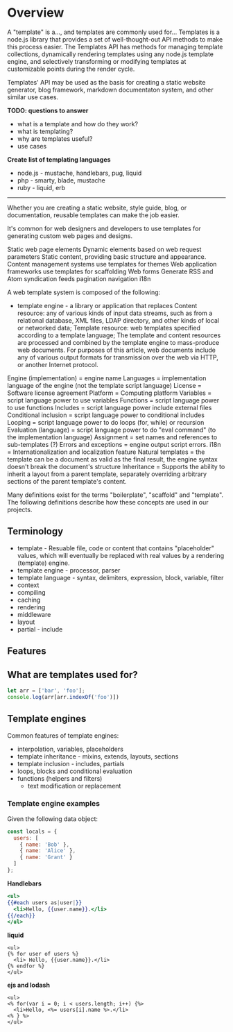 # Overview

A "template" is a..., and templates are commonly used for... Templates is a node.js library that provides a set of well-thought-out API methods to make this process easier. The Templates API has methods for managing template collections, dynamically rendering templates using any node.js template engine, and selectively transforming or modifying templates at customizable points during the render cycle.

Templates' API may be used as the basis for creating a static website generator, blog framework, markdown documentaton system, and other similar use cases.

**TODO: questions to answer**

- what is a template and how do they work?
- what is templating?
- why are templates useful?
- use cases

**Create list of templating languages**

- node.js - mustache, handlebars, pug, liquid
- php - smarty, blade, mustache
- ruby - liquid, erb


***

Whether you are creating a static website, style guide, blog, or documentation, reusable templates can make the job easier.

It's common for web designers and developers to use templates for generating custom web pages and designs.

Static web page elements
Dynamic elements based on web request parameters
Static content, providing basic structure and appearance.
Content management systems use templates for themes
Web application frameworks use templates for scaffolding
Web forms
Generate RSS and Atom syndication feeds
pagination
navigation
i18n

A web template system is composed of the following:

- template engine - a library or application that replaces
Content resource: any of various kinds of input data streams, such as from a relational database, XML files, LDAP directory, and other kinds of local or networked data;
Template resource: web templates specified according to a template language;
The template and content resources are processed and combined by the template engine to mass-produce web documents. For purposes of this article, web documents include any of various output formats for transmission over the web via HTTP, or another Internet protocol.

Engine (implementation) = engine name
Languages = implementation language of the engine (not the template script language)
License = Software license agreement
Platform = Computing platform
Variables = script language power to use variables
Functions = script language power to use functions
Includes = script language power include external files
Conditional inclusion = script language power to conditional includes
Looping = script language power to do loops (for, while) or recursion
Evaluation (language) = script language power to do "eval command" (to the implementation language)
Assignment = set names and references to sub-templates (?)
Errors and exceptions = engine output script errors.
i18n = Internationalization and localization feature
Natural templates = the template can be a document as valid as the final result, the engine syntax doesn't break the document's structure
Inheritance = Supports the ability to inherit a layout from a parent template, separately overriding arbitrary sections of the parent template's content.


Many definitions exist for the terms "boilerplate", "scaffold" and "template". The following definitions describe how these concepts are used in our projects.

## Terminology

- template - Resuable file, code or content that contains "placeholder" values, which will eventually be replaced with real values by a rendering (template) engine.
- template engine - processor, parser
- template language - syntax, delimiters, expression, block, variable, filter
- context
- compiling
- caching
- rendering
- middleware
- layout
- partial - include

## Features


## What are templates used for?

```js
let arr = ['bar', 'foo'];
console.log(arr[arr.indexOf('foo')])
```


## Template engines

Common features of template engines:

- interpolation, variables, placeholders
- template inheritance - mixins, extends, layouts, sections
- template inclusion - includes, partials
- loops, blocks and conditional evaluation
- functions (helpers and filters)
  * text modification or replacement

### Template engine examples

Given the following data object:

```js
const locals = {
  users: [
    { name: 'Bob' },
    { name: 'Alice' },
    { name: 'Grant' }
  ]
};
```

**Handlebars**

```handlebars
<ul>
{{#each users as|user|}}
  <li>Hello, {{user.name}}.</li>
{{/each}}
</ul>
```

**liquid**

```liquid
<ul>
{% for user of users %}
  <li> Hello, {{user.name}}.</li>
{% endfor %}
</ul>
```

**ejs and lodash**

```ejs
<ul>
<% for(var i = 0; i < users.length; i++) {%>
  <li>Hello, <%= users[i].name %>.</li>
<% } %>
</ul>
```

